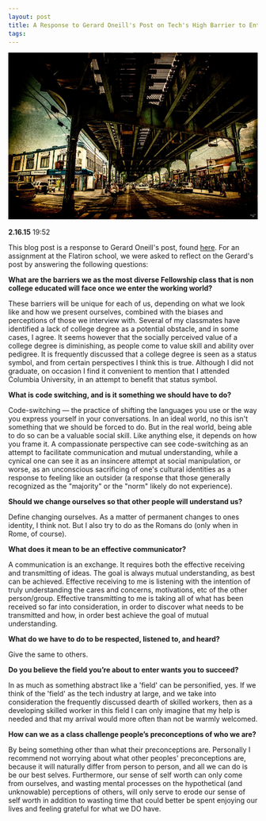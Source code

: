 ```yaml
---
layout: post
title: A Response to Gerard Oneill's Post on Tech's High Barrier to Entry for the Underpriveleged
tags:
---
```


<!-- tags for each post can be stored in yaml front matter -->

![Alt brooklyn](/../img/the_real_bk.jpeg)

  **2.16.15** 19:52

  This blog post is a response to Gerard Oneill's post, found [here](https://medium.com/backchannel/techs-high-barrier-to-entry-for-the-underprivileged-da254356547d). For an assignment at the Flatiron school, we were asked to reflect on the Gerard's post by answering the following questions:


  **What are the barriers we as the most diverse Fellowship class that is non college educated will face once we enter the working world?**

  These barriers will be unique for each of us, depending on what we look like and how we present ourselves, combined with the biases and perceptions of those we interview with. Several of my classmates have identified a lack of college degree as a potential obstacle, and in some cases, I agree. It seems however that the socially perceived value of a college degree is diminishing, as people come to value skill and ability over pedigree. It is frequently discussed that a college degree is seen as a status symbol, and from certain perspectives I think this is true. Although I did not graduate, on occasion I find it convenient to mention that I attended Columbia University, in an attempt to benefit that status symbol.


  **What is code switching, and is it something we should have to do?**

  Code-switching — the practice of shifting the languages you use or the way you express yourself in your conversations. In an ideal world, no this isn't something that we should be forced to do. But in the real world, being able to do so can be a valuable social skill. Like anything else, it depends on how you frame it. A compassionate perspective can see code-switching as an attempt to facilitate communication and mutual understanding, while a cynical one can see it as an insincere attempt at social manipulation, or worse, as an unconscious sacrificing of one's cultural identities as a response to feeling like an outsider (a response that those generally recognized as the "majority" or the "norm" likely do not experience).


  **Should we change ourselves so that other people will understand us?**

  Define changing ourselves. As a matter of permanent changes to ones identity, I think not. But I also try to do as the Romans do (only when in Rome, of course).

  **What does it mean to be an effective communicator?**

  A communication is an exchange. It requires both the effective receiving and transmitting of ideas. The goal is always mutual understanding, as best can be achieved. Effective receiving to me is listening with the intention of truly understanding the cares and concerns, motivations, etc of the other person/group. Effective transmitting to me is taking all of what has been received so far into consideration, in order to discover what needs to be transmitted and how, in order best achieve the goal of mutual understanding.

  **What do we have to do to be respected, listened to, and heard?**

  Give the same to others.

  **Do you believe the field you’re about to enter wants you to succeed?**

  In as much as something abstract like a 'field' can be personified, yes. If we think of the 'field' as the tech industry at large, and we take into consideration the frequently discussed dearth of skilled workers, then as a developing skilled worker in this field I can only imagine that my help is needed and that my arrival would more often than not be warmly welcomed.

  **How can we as a class challenge people’s preconceptions of who we are?**

  By being something other than what their preconceptions are. Personally I recommend not worrying about what other peoples' preconceptions are, because it will naturally differ from person to person, and all we can do is be our best selves. Furthermore, our sense of self worth can only come from ourselves, and wasting mental processes on the hypothetical (and unknowable) perceptions of others, will only serve to erode our sense of self worth in addition to wasting time that could better be spent enjoying our lives and feeling grateful for what we DO have.



